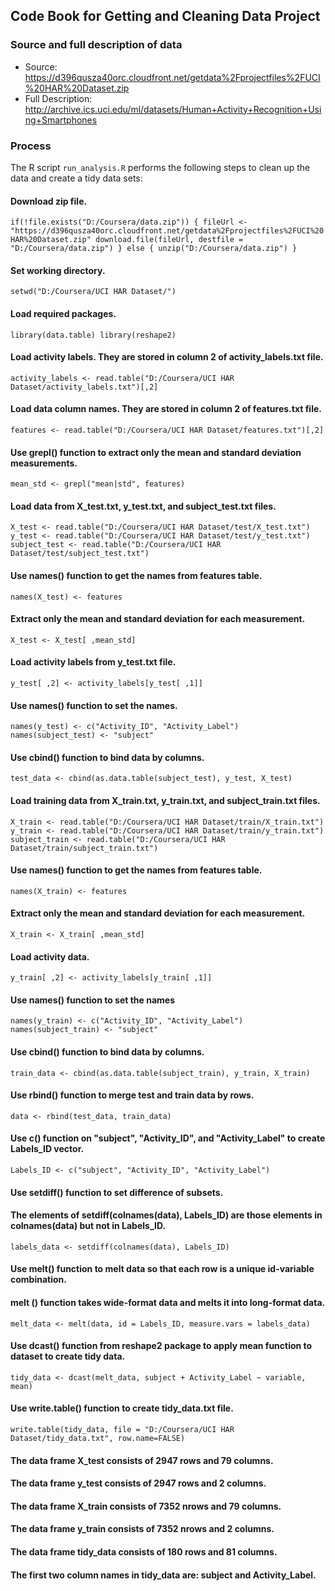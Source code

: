 ## Code Book for Getting and Cleaning Data Project  

### Source and full description of data

 - Source: https://d396qusza40orc.cloudfront.net/getdata%2Fprojectfiles%2FUCI%20HAR%20Dataset.zip  
 - Full Description: http://archive.ics.uci.edu/ml/datasets/Human+Activity+Recognition+Using+Smartphones  

	
### Process




The R script `run_analysis.R` performs the following steps to clean up the data
and create a tidy data sets:

#### Download zip file.
`if(!file.exists("D:/Coursera/data.zip")) {
fileUrl <- "https://d396qusza40orc.cloudfront.net/getdata%2Fprojectfiles%2FUCI%20HAR%20Dataset.zip"
download.file(fileUrl, destfile = "D:/Coursera/data.zip")
} else {
  unzip("D:/Coursera/data.zip")
}`

#### Set working directory.
`setwd("D:/Coursera/UCI HAR Dataset/")`

#### Load required packages. 
`library(data.table)
library(reshape2)`

#### Load activity labels. They are stored in column 2 of activity_labels.txt file.
`activity_labels <- read.table("D:/Coursera/UCI HAR Dataset/activity_labels.txt")[,2]`

#### Load data column names. They are stored in column 2 of features.txt file.
`features <- read.table("D:/Coursera/UCI HAR Dataset/features.txt")[,2]`

#### Use grepl() function to extract only the mean and standard deviation measurements.
`mean_std <- grepl("mean|std", features)`

#### Load data from X_test.txt, y_test.txt, and subject_test.txt files.
`X_test <- read.table("D:/Coursera/UCI HAR Dataset/test/X_test.txt")
y_test <- read.table("D:/Coursera/UCI HAR Dataset/test/y_test.txt")
subject_test <- read.table("D:/Coursera/UCI HAR Dataset/test/subject_test.txt")`

#### Use names() function to get the names from features table.
`names(X_test) <- features`

#### Extract only the mean and standard deviation for each measurement.
`X_test <- X_test[ ,mean_std]`

#### Load activity labels from y_test.txt file.
`y_test[ ,2] <- activity_labels[y_test[ ,1]]`

#### Use names() function to set the names. 
`names(y_test) <- c("Activity_ID", "Activity_Label")
names(subject_test) <- "subject"`

#### Use cbind() function to bind data by columns.
`test_data <- cbind(as.data.table(subject_test), y_test, X_test)`

#### Load training data from X_train.txt, y_train.txt, and subject_train.txt files.
`X_train <- read.table("D:/Coursera/UCI HAR Dataset/train/X_train.txt")
y_train <- read.table("D:/Coursera/UCI HAR Dataset/train/y_train.txt")
subject_train <- read.table("D:/Coursera/UCI HAR Dataset/train/subject_train.txt")`

#### Use names() function to get the names from features table.
`names(X_train) <- features`

#### Extract only the mean and standard deviation for each measurement.
`X_train <- X_train[ ,mean_std]`

#### Load activity data.
`y_train[ ,2] <- activity_labels[y_train[ ,1]]`

#### Use names() function to set the names
`names(y_train) <- c("Activity_ID", "Activity_Label")
names(subject_train) <- "subject"`

#### Use cbind() function to bind data by columns.
`train_data <- cbind(as.data.table(subject_train), y_train, X_train)`

#### Use rbind() function to merge test and train data by rows.
`data <- rbind(test_data, train_data)`

#### Use c() function on "subject", "Activity_ID", and "Activity_Label" to create Labels_ID vector.
`Labels_ID <- c("subject", "Activity_ID", "Activity_Label")`

#### Use setdiff() function to set difference of subsets. 
#### The elements of setdiff(colnames(data), Labels_ID) are those elements in colnames(data) but not in Labels_ID.
`labels_data <- setdiff(colnames(data), Labels_ID)`

#### Use melt() function to melt data so that each row is a unique id-variable combination.
#### melt () function takes wide-format data and melts it into long-format data.
`melt_data <- melt(data, id = Labels_ID, measure.vars = labels_data)`

#### Use dcast() function from reshape2 package to apply mean function to dataset to create tidy data.
`tidy_data <- dcast(melt_data, subject + Activity_Label ~ variable, mean)`

#### Use write.table() function to create tidy_data.txt file.
`write.table(tidy_data, file = "D:/Coursera/UCI HAR Dataset/tidy_data.txt", row.name=FALSE)`

#### The data frame X_test consists of 2947 rows and 79 columns.
#### The data frame y_test consists of 2947 rows and 2 columns.
#### The data frame X_train consists of 7352 nrows and 79 columns.
#### The data frame y_train consists of 7352 nrows and 2 columns.
#### The data frame tidy_data consists of 180 rows and 81 columns.
#### The first two column names in tidy_data are: subject and Activity_Label.
